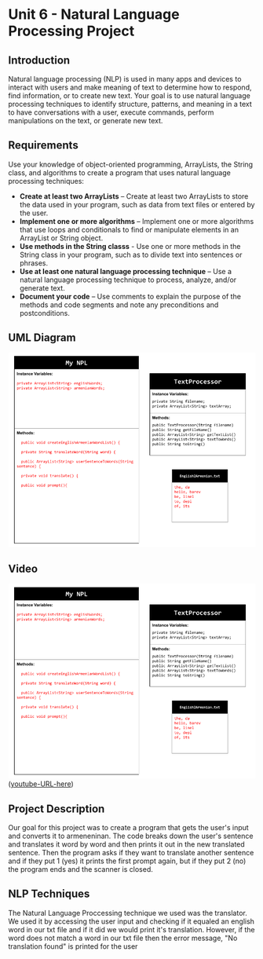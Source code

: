 # Unit 6 - Natural Language Processing Project

## Introduction

Natural language processing (NLP) is used in many apps and devices to interact with users and make meaning of text to determine how to respond, find information, or to create new text. Your goal is to use natural language processing techniques to identify structure, patterns, and meaning in a text to have conversations with a user, execute commands, perform manipulations on the text, or generate new text.

## Requirements

Use your knowledge of object-oriented programming, ArrayLists, the String class, and algorithms to create a program that uses natural language processing techniques:

- **Create at least two ArrayLists** – Create at least two ArrayLists to store the data used in your program, such as data from text files or entered by the user.
- **Implement one or more algorithms** – Implement one or more algorithms that use loops and conditionals to find or manipulate elements in an ArrayList or String object.
- **Use methods in the String classs** - Use one or more methods in the String class in your program, such as to divide text into sentences or phrases.
- **Use at least one natural language processing technique** – Use a natural language processing technique to process, analyze, and/or generate text.
- **Document your code** – Use comments to explain the purpose of the methods and code segments and note any preconditions and postconditions.

## UML Diagram
![alt text](<Unit 6 - UML Diagram.png>)

## Video



![alt text](<Unit 6 - UML Diagram.png>)([youtube-URL-here](https://youtu.be/Rz6V57rfsrA))

## Project Description

Our goal for this project was to create a program that gets the user's input and converts it to armeneninan. The code breaks down the user's sentence and translates it word by word and then prints it out in the new translated sentence. Then the program asks if they want to translate another sentence and if they put 1 (yes) it prints the first prompt again, but if they put 2 (no) the program ends and the scanner is closed.

## NLP Techniques

The Natural Language Proccessing technique we used was the translator. We used it by accessing the user input and checking if it equaled an english word in our txt file and if it did we would print it's translation. However, if the word does not match a word in our txt file then the error message, "No translation found" is printed for the user